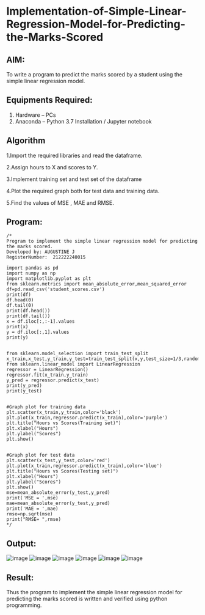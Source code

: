 # Implementation-of-Simple-Linear-Regression-Model-for-Predicting-the-Marks-Scored

## AIM:
To write a program to predict the marks scored by a student using the simple linear regression model.

## Equipments Required:
1. Hardware – PCs
2. Anaconda – Python 3.7 Installation / Jupyter notebook

## Algorithm
1.Import the required libraries and read the dataframe.

2.Assign hours to X and scores to Y.

3.Implement training set and test set of the dataframe

4.Plot the required graph both for test data and training data.

5.Find the values of MSE , MAE and RMSE.

## Program:
```
/*
Program to implement the simple linear regression model for predicting the marks scored.
Developed by: AUGUSTINE J
RegisterNumber:  212222240015

import pandas as pd
import numpy as np
import matplotlib.pyplot as plt
from sklearn.metrics import mean_absolute_error,mean_squared_error
df=pd.read_csv('student_scores.csv')
print(df)
df.head(0)
df.tail(0)
print(df.head())
print(df.tail())
x = df.iloc[:,:-1].values
print(x)
y = df.iloc[:,1].values
print(y)


from sklearn.model_selection import train_test_split
x_train,x_test,y_train,y_test=train_test_split(x,y,test_size=1/3,random_state=0)
from sklearn.linear_model import LinearRegression
regressor = LinearRegression()
regressor.fit(x_train,y_train)
y_pred = regressor.predict(x_test)
print(y_pred)
print(y_test)


#Graph plot for training data
plt.scatter(x_train,y_train,color='black')
plt.plot(x_train,regressor.predict(x_train),color='purple')
plt.title("Hours vs Scores(Training set)")
plt.xlabel("Hours")
plt.ylabel("Scores")
plt.show()


#Graph plot for test data
plt.scatter(x_test,y_test,color='red')
plt.plot(x_train,regressor.predict(x_train),color='blue')
plt.title("Hours vs Scores(Testing set)")
plt.xlabel("Hours")
plt.ylabel("Scores")
plt.show()
mse=mean_absolute_error(y_test,y_pred)
print('MSE = ',mse)
mae=mean_absolute_error(y_test,y_pred)
print('MAE = ',mae)
rmse=np.sqrt(mse)
print("RMSE= ",rmse)
*/
```
## Output:
![image](https://github.com/Augustine0306/Implementation-of-Simple-Linear-Regression-Model-for-Predicting-the-Marks-Scored/assets/119404460/9ac2175d-9770-41a6-ab7d-b1b1d90ebfa1)
![image](https://github.com/Augustine0306/Implementation-of-Simple-Linear-Regression-Model-for-Predicting-the-Marks-Scored/assets/119404460/e94d11d5-c9e8-4286-895a-d41067146253)
![image](https://github.com/Augustine0306/Implementation-of-Simple-Linear-Regression-Model-for-Predicting-the-Marks-Scored/assets/119404460/d3350966-a5a6-433c-9b57-a125ebe93e43)
![image](https://github.com/Augustine0306/Implementation-of-Simple-Linear-Regression-Model-for-Predicting-the-Marks-Scored/assets/119404460/8ce9820d-de28-4066-b469-a53cc1aa0200)
![image](https://github.com/Augustine0306/Implementation-of-Simple-Linear-Regression-Model-for-Predicting-the-Marks-Scored/assets/119404460/b98cfbed-41db-451a-b418-0f0b13208ae2)
![image](https://github.com/Augustine0306/Implementation-of-Simple-Linear-Regression-Model-for-Predicting-the-Marks-Scored/assets/119404460/799b0a64-f77d-4919-91ae-201873c685ad)

## Result:
Thus the program to implement the simple linear regression model for predicting the marks scored is written and verified using python programming.
